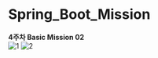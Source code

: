 # Spring_Boot_Mission
**4주차 Basic Mission 02**   
![1](https://user-images.githubusercontent.com/86584999/155068361-eee1130c-1039-47c9-af03-aa158a983154.PNG)
![2](https://user-images.githubusercontent.com/86584999/155068366-596b7c2c-2687-44a5-b8e3-926521f64555.PNG)

